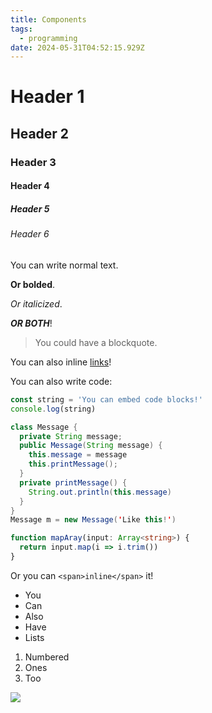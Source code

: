 ```yaml
---
title: Components
tags:
  - programming
date: 2024-05-31T04:52:15.929Z
---
```


# Header 1

## Header 2

### Header 3

#### Header 4

##### Header 5

###### Header 6

You can write normal text.

**Or bolded**.

*Or italicized*.

***OR BOTH***!

> You could have a blockquote.

You can also inline [links](https://google.com "Google")!

You can also write code:

```javascript
const string = 'You can embed code blocks!'
console.log(string)
```

```java
class Message {
  private String message;
  public Message(String message) {
    this.message = message
    this.printMessage();
  }
  private printMessage() {
    String.out.println(this.message)
  }
}
Message m = new Message('Like this!')
```

```typescript
function mapAray(input: Array<string>) {
  return input.map(i => i.trim())
}
```

Or you can `<span>inline</span>` it!

* You
* Can
* Also
* Have
* Lists

1. Numbered
2. Ones
3. Too

![](/uploads/modern-futuristic-sci-fi-background.avif)
